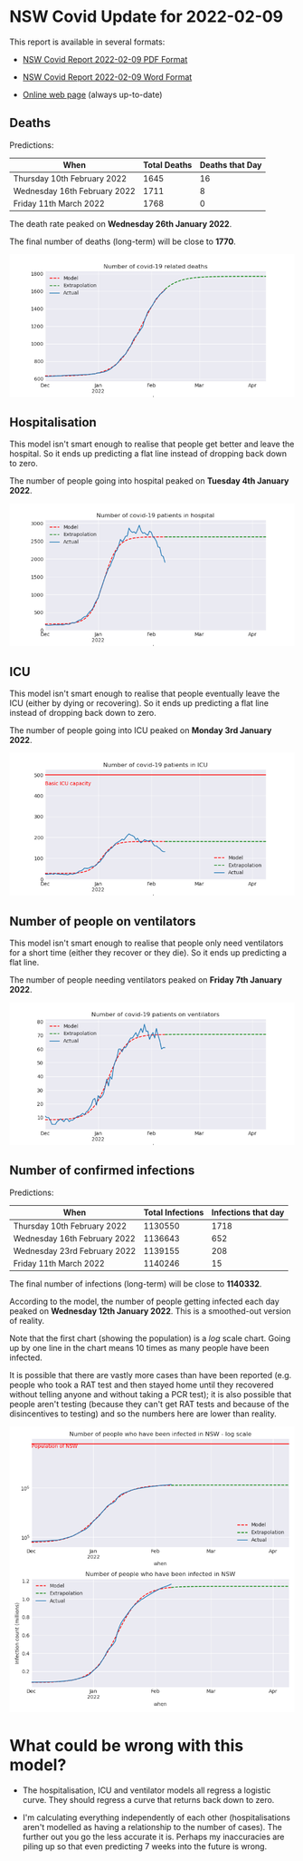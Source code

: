 # NSW Covid Update for 2022-02-09

This report is available in several formats:

- [NSW Covid Report 2022-02-09 PDF Format](https://github.com/solresol/yet-another-pandemic-prediction/raw/main/output/2022-02-09/nsw-covid-report-2022-02-09.pdf)

- [NSW Covid Report 2022-02-09 Word Format](https://github.com/solresol/yet-another-pandemic-prediction/raw/main/output/2022-02-09/nsw-covid-report-2022-02-09.docx)

- [Online web page](https://github.com/solresol/yet-another-pandemic-prediction/tree/main/output/README.md) (always up-to-date)

## Deaths

Predictions:

| When | Total Deaths | Deaths that Day |
| ---- | ------------ | --------------- |
| Thursday 10th February 2022 | 1645 | 16 |
| Wednesday 16th February 2022 | 1711 | 8 |
| Friday 11th March 2022 | 1768 | 0 |

The death rate peaked on **Wednesday 26th January 2022**.

The final number of deaths (long-term) will
be close to **1770**.

![](2022-02-09/deaths.png)



## Hospitalisation

This model isn't smart enough to realise that people get better and leave the hospital.
So it ends up predicting a flat line instead of dropping back down to zero.

The number of people going into hospital peaked on **Tuesday 4th January 2022**.

![](2022-02-09/hospitalisation.png)

## ICU

This model isn't smart enough to realise that people eventually leave the ICU
(either by dying or recovering).
So it ends up predicting a flat line instead of dropping back down to zero.

The number of people going into ICU peaked on **Monday 3rd January 2022**.

![](2022-02-09/icu.png)

## Number of people on ventilators

This model isn't smart enough to realise that people only need ventilators for
a short time (either they recover or they die). So it ends up predicting a flat line.

The number of people needing ventilators peaked on **Friday 7th January 2022**.

![](2022-02-09/ventilators.png)

## Number of confirmed infections

Predictions:

| When | Total Infections | Infections that day |
| ---- | ------------ | --------------- |
| Thursday 10th February 2022 | 1130550 | 1718 |
| Wednesday 16th February 2022 | 1136643 | 652 |
| Wednesday 23rd February 2022 | 1139155 | 208 |
| Friday 11th March 2022 | 1140246 | 15 |

The final number of infections (long-term) will
be close to **1140332**.


According to the model, the number of people getting infected each day peaked on **Wednesday 12th January 2022**. This is a smoothed-out version of reality.

Note that the first chart (showing the population) is a *log* scale chart. Going up by one line in the chart means 10 times as many people have been infected. 

It is possible that there are vastly more cases than have been
reported (e.g. people who took a RAT test and then stayed home until
they recovered without telling anyone and without taking a PCR test);
it is also possible that people aren't testing (because they can't get
RAT tests and because of the disincentives to testing) and so the
numbers here are lower than reality.


![](2022-02-09/infection.png)



# What could be wrong with this model?

- The hospitalisation, ICU and ventilator models all regress a logistic curve. They
should regress a curve that returns back down to zero.

- I'm calculating everything independently of each other (hospitalisations aren't modelled as having a relationship to the number of cases). The further out you go the less accurate it is. Perhaps my inaccuracies are piling up so that even predicting 7 weeks into the future is wrong.

